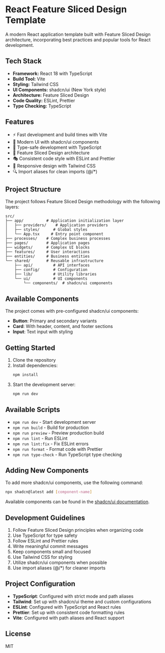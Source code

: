 # React Feature Sliced Design Template

A modern React application template built with Feature Sliced Design architecture, incorporating best practices and popular tools for React development.

## Tech Stack

- **Framework:** React 18 with TypeScript
- **Build Tool:** Vite
- **Styling:** Tailwind CSS
- **UI Components:** shadcn/ui (New York style)
- **Architecture:** Feature Sliced Design
- **Code Quality:** ESLint, Prettier
- **Type Checking:** TypeScript

## Features

- ⚡️ Fast development and build times with Vite
- 🎨 Modern UI with shadcn/ui components
- 🎯 Type-safe development with TypeScript
- 📐 Feature Sliced Design architecture
- 🎭 Consistent code style with ESLint and Prettier
- 📱 Responsive design with Tailwind CSS
- 🔍 Import aliases for clean imports (@/*)

## Project Structure

The project follows Feature Sliced Design methodology with the following layers:

```
src/
├── app/          # Application initialization layer
│   ├── providers/    # Application providers
│   ├── styles/      # Global styles
│   └── App.tsx     # Entry point component
├── processes/    # Complex business processes
├── pages/        # Application pages
├── widgets/      # Complex UI blocks
├── features/     # User interactions
├── entities/     # Business entities
└── shared/       # Reusable infrastructure
    ├── api/         # API interfaces
    ├── config/      # Configuration
    ├── lib/         # Utility libraries
    └── ui/          # UI components
        └── components/  # shadcn/ui components
```

## Available Components

The project comes with pre-configured shadcn/ui components:

- **Button**: Primary and secondary variants
- **Card**: With header, content, and footer sections
- **Input**: Text input with styling

## Getting Started

1. Clone the repository
2. Install dependencies:
   ```bash
   npm install
   ```
3. Start the development server:
   ```bash
   npm run dev
   ```

## Available Scripts

- `npm run dev` - Start development server
- `npm run build` - Build for production
- `npm run preview` - Preview production build
- `npm run lint` - Run ESLint
- `npm run lint:fix` - Fix ESLint errors
- `npm run format` - Format code with Prettier
- `npm run type-check` - Run TypeScript type checking

## Adding New Components

To add more shadcn/ui components, use the following command:

```bash
npx shadcn@latest add [component-name]
```

Available components can be found in the [shadcn/ui documentation](https://ui.shadcn.com/docs/components).

## Development Guidelines

1. Follow Feature Sliced Design principles when organizing code
2. Use TypeScript for type safety
3. Follow ESLint and Prettier rules
4. Write meaningful commit messages
5. Keep components small and focused
6. Use Tailwind CSS for styling
7. Utilize shadcn/ui components when possible
8. Use import aliases (@/*) for cleaner imports

## Project Configuration

- **TypeScript**: Configured with strict mode and path aliases
- **Tailwind**: Set up with shadcn/ui theme and custom configurations
- **ESLint**: Configured with TypeScript and React rules
- **Prettier**: Set up with consistent code formatting rules
- **Vite**: Configured with path aliases and React support

## License

MIT
